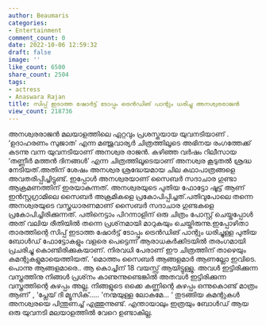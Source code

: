 ```yaml
---
author: Beaumaris
categories:
- Entertainment
comment_count: 0
date: 2022-10-06 12:59:32
draft: false
image: ''
like_count: 6500
share_count: 2504
tags:
- actress
- Anaswara Rajan
title: സിപ്പ് ഇടാത്ത ഷോര്‍ട്ട് ടോപ്പും ട്രെന്‍ഡിങ് പാന്റും ധരിച്ചു അനശ്വരരാജൻ
view_count: 218736
---
```


അനശ്വരരാജൻ മലയാളത്തിലെ ഏറ്റവും പ്രശസ്തയായ യുവനടിയാണ് . ‘ഉദാഹരണം സുജാത’ എന്ന മഞ്ജുവാര്യര്‍ ചിത്രത്തിലൂടെ അഭിനയ രംഗത്തേക്ക് കടന്നു വന്ന യുവനടിയാണ് അനശ്വര രാജന്‍. കഴിഞ്ഞ വര്‍ഷം റിലീസായ ‘തണ്ണീര്‍ മത്തന്‍ ദിനങ്ങള്‍’ എന്ന ചിത്രത്തിലൂടെയാണ് അനശ്വര കൂടുതല്‍ ശ്രദ്ധ നേടിയത്.അതിന് ശേഷം അനശ്വര ശ്രദ്ധേയമായ ചില കഥാപാത്രങ്ങളെ അവതരിപ്പിച്ചിട്ടുണ്ട്. ഇപ്പോള്‍ അനശ്വരയാണ് സൈബര്‍ സദാചാര ഗുണ്ടാ ആക്രമണത്തിന് ഇരയാകുന്നത്. അനശ്വരയുടെ പുതിയ ഫോട്ടോ ഷൂട്ട് ആണ് ഇന്‍സ്റ്റഗ്രാമിലെ സൈബര്‍ അക്രമികളെ പ്രകോപിപ്പിച്ചത്.പതിവുപോലെ തന്നെ അനശ്വരയുടെ വസ്ത്രധാരണമാണ് സൈബര്‍ സദാചാര ഗുണ്ടകളെ പ്രകോപിച്ചിരിക്കുന്നത്. പതിനെട്ടാം പിറന്നാളിന് ഒരു ചിത്രം പോസ്റ്റ് ചെയ്തപ്പോള്‍ അത് വലിയ രീതിയില്‍ തന്നെ പ്രശ്‌നമായി മാറുകയും ചെയ്തിരുന്നു.ഇപ്പോഴിതാ താരത്തിന്റെ സിപ്പ് ഇടാത്ത ഷോര്‍ട്ട് ടോപ്പും ട്രെന്‍ഡിങ് പാന്റും ധരിച്ചുള്ള പുതിയ ബോള്‍ഡ് ഫോട്ടോകളും വളരെ പെട്ടെന്ന് ആരാധകര്‍ക്കിടയില്‍ തരംഗമായി പ്രചരിച്ചു കൊണ്ടിരിക്കുകയാണ്. നിരവധി പേരാണ് ഈ ചിത്രത്തിന് താഴെയും കമന്റുകളുമായെത്തിയത്. ‘മൊത്തം സൈബര്‍ ആങ്ങളമാര്‍ ആണല്ലോ ഇവിടെ. പൊന്നു ആങ്ങളമാരെ.. ആ കൊച്ചിന് 18 വയസ്സ് ആയിട്ടുള്ളു. അവള്‍ ഇട്ടിരിക്കുന്ന വസ്ത്രത്തിനു നിങ്ങള്‍ പ്രശ്‌നം കാണുന്നുണ്ടെങ്കില്‍ അതവള്‍ ഇട്ടിരിക്കുന്ന വസ്ത്രത്തിന്റെ കുഴപ്പം അല്ല. നിങ്ങളുടെ ഒക്കെ കണ്ണിന്റെ കുഴപ്പം ഒന്നുകൊണ്ട് മാത്രം ആണ്’ , ‘പ്ലേയ് ദി മ്യൂസിക്….. ‘നന്മയുള്ള ലോകമേ… ‘ തുടങ്ങിയ കമന്റുകള്‍ അനശ്വരയെ പിന്തുണച്ച് എത്തുന്നുണ്ട്. എന്തായാലും ഇത്രയും ബോൾഡ് ആയ ഒരു യുവനടി മലയാളത്തിൽ വേറെ ഉണ്ടാകില്ല.